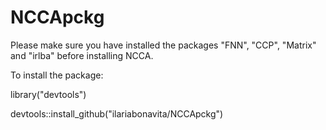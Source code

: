 # NCCApckg

Please make sure you have installed the packages "FNN", "CCP", "Matrix" and "irlba" before installing NCCA.

To install the package:

library("devtools")

devtools::install_github("ilariabonavita/NCCApckg")
